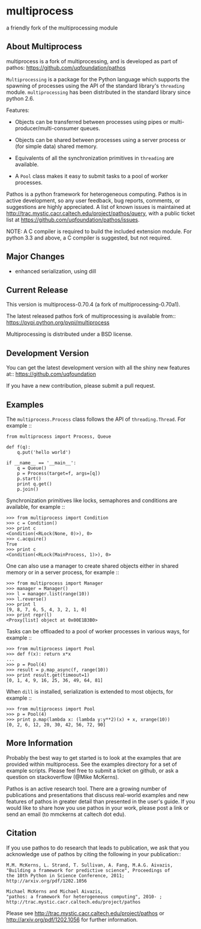 multiprocess
====
a friendly fork of the multiprocessing module

About Multiprocess
----------
multiprocess is a fork of multiprocessing, and is developed as part of pathos: https://github.com/uqfoundation/pathos

`Multiprocessing` is a package for the Python language which supports the
spawning of processes using the API of the standard library's
`threading` module. `multiprocessing` has been distributed in the standard
library since python 2.6.

Features:

* Objects can be transferred between processes using pipes or
  multi-producer/multi-consumer queues.

* Objects can be shared between processes using a server process or
  (for simple data) shared memory.

* Equivalents of all the synchronization primitives in `threading`
  are available.

* A `Pool` class makes it easy to submit tasks to a pool of worker
  processes.


Pathos is a python framework for heterogeneous computing.
Pathos is in active development, so any user feedback, bug reports, comments,
or suggestions are highly appreciated.  A list of known issues is maintained
at http://trac.mystic.cacr.caltech.edu/project/pathos/query, with a public
ticket list at https://github.com/uqfoundation/pathos/issues.

NOTE: A C compiler is required to build the included extension module. For python 3.3 and above, a C compiler is suggested, but not required.


Major Changes
-------------
* enhanced serialization, using dill


Current Release
---------------
This version is multiprocess-0.70.4 (a fork of multiprocessing-0.70a1).

The latest released pathos fork of multiprocessing is available from::
    https://pypi.python.org/pypi/multiprocess

Multiprocessing is distributed under a BSD license.


Development Version
-------------------
You can get the latest development version with all the shiny new features at::
    https://github.com/uqfoundation

If you have a new contribution, please submit a pull request.


Examples
--------
The `multiprocess.Process` class follows the API of `threading.Thread`.
For example ::

    from multiprocess import Process, Queue

    def f(q):
        q.put('hello world')

    if __name__ == '__main__':
        q = Queue()
        p = Process(target=f, args=[q])
        p.start()
        print q.get()
        p.join()

Synchronization primitives like locks, semaphores and conditions are
available, for example ::

    >>> from multiprocess import Condition
    >>> c = Condition()
    >>> print c
    <Condition(<RLock(None, 0)>), 0>
    >>> c.acquire()
    True
    >>> print c
    <Condition(<RLock(MainProcess, 1)>), 0>

One can also use a manager to create shared objects either in shared
memory or in a server process, for example ::

    >>> from multiprocess import Manager
    >>> manager = Manager()
    >>> l = manager.list(range(10))
    >>> l.reverse()
    >>> print l
    [9, 8, 7, 6, 5, 4, 3, 2, 1, 0]
    >>> print repr(l)
    <Proxy[list] object at 0x00E1B3B0>

Tasks can be offloaded to a pool of worker processes in various ways,
for example ::

    >>> from multiprocess import Pool
    >>> def f(x): return x*x
    ...
    >>> p = Pool(4)
    >>> result = p.map_async(f, range(10))
    >>> print result.get(timeout=1)
    [0, 1, 4, 9, 16, 25, 36, 49, 64, 81]

When `dill` is installed, serialization is extended to most objects,
for example ::

    >>> from multiprocess import Pool
    >>> p = Pool(4)
    >>> print p.map(lambda x: (lambda y:y**2)(x) + x, xrange(10))
    [0, 2, 6, 12, 20, 30, 42, 56, 72, 90]


More Information
----------------
Probably the best way to get started is to look at the examples that are
provided within multiprocess.  See the examples directory for a set of
example scripts.  Please feel free to submit a ticket on github, or ask
a question on stackoverflow (@Mike McKerns).

Pathos is an active research tool. There are a growing number of publications
and presentations that discuss real-world examples and new features of pathos
in greater detail than presented in the user's guide.  If you would like to
share how you use pathos in your work, please post a link or send an email
(to mmckerns at caltech dot edu).


Citation
--------
If you use pathos to do research that leads to publication, we ask that you
acknowledge use of pathos by citing the following in your publication::

    M.M. McKerns, L. Strand, T. Sullivan, A. Fang, M.A.G. Aivazis,
    "Building a framework for predictive science", Proceedings of
    the 10th Python in Science Conference, 2011;
    http://arxiv.org/pdf/1202.1056

    Michael McKerns and Michael Aivazis,
    "pathos: a framework for heterogeneous computing", 2010- ;
    http://trac.mystic.cacr.caltech.edu/project/pathos

Please see http://trac.mystic.cacr.caltech.edu/project/pathos or
http://arxiv.org/pdf/1202.1056 for further information.
